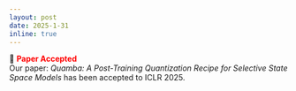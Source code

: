 ```yaml
---
layout: post
date: 2025-1-31
inline: true
---
```

:tada: **<span style="color:red">Paper Accepted</span>** <br/>
Our paper: *Quamba: A Post-Training Quantization Recipe for Selective State Space Models* has been accepted to ICLR 2025.
